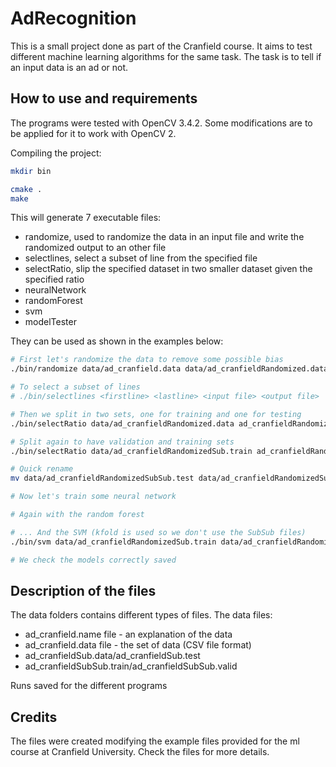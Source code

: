# AdRecognition

This is a small project done as part of the Cranfield course. It aims to test different machine learning algorithms for the same task. The task is to tell if an input data is an ad or not.

## How to use and requirements

The programs were tested with OpenCV 3.4.2. Some modifications are to be applied for it to work with OpenCV 2.

Compiling the project:

```bash
mkdir bin

cmake .
make
```

This will generate 7 executable files:

- randomize, used to randomize the data in an input file and write the randomized output to an other file
- selectlines, select a subset of line from the specified file
- selectRatio, slip the specified dataset in two smaller dataset given the specified ratio
- neuralNetwork
- randomForest
- svm
- modelTester

They can be used as shown in the examples below:

```bash
# First let's randomize the data to remove some possible bias
./bin/randomize data/ad_cranfield.data data/ad_cranfieldRandomized.data

# To select a subset of lines
# ./bin/selectlines <firstline> <lastline> <input file> <output file>

# Then we split in two sets, one for training and one for testing
./bin/selectRatio data/ad_cranfieldRandomized.data ad_cranfieldRandomizedSub 0.8

# Split again to have validation and training sets
./bin/selectRatio data/ad_cranfieldRandomizedSub.train ad_cranfieldRandomizedSubSub 0.

# Quick rename
mv data/ad_cranfieldRandomizedSubSub.test data/ad_cranfieldRandomizedSubSub.val

# Now let's train some neural network

# Again with the random forest

# ... And the SVM (kfold is used so we don't use the SubSub files)
./bin/svm data/ad_cranfieldRandomizedSub.train data/ad_cranfieldRandomizedSub.test svm

# We check the models correctly saved
```

## Description of the files

The data folders contains different types of files.
The data files:

- ad_cranfield.name file - an explanation of the data
- ad_cranfield.data file - the set of data (CSV file format)
- ad_cranfieldSub.data/ad_cranfieldSub.test
- ad_cranfieldSubSub.train/ad_cranfieldSubSub.valid

Runs saved for the different programs

## Credits

The files were created modifying the example files provided for the ml course at Cranfield University. Check the files for more details.
